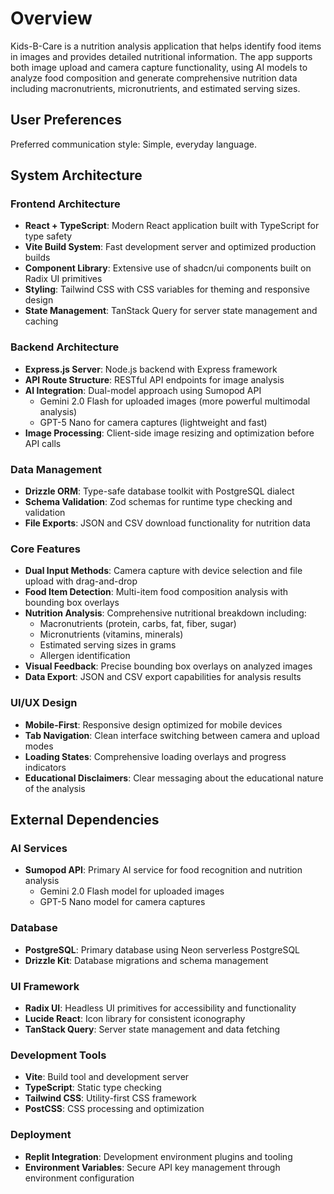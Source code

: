 # Overview

Kids-B-Care is a nutrition analysis application that helps identify food items in images and provides detailed nutritional information. The app supports both image upload and camera capture functionality, using AI models to analyze food composition and generate comprehensive nutrition data including macronutrients, micronutrients, and estimated serving sizes.

## User Preferences

Preferred communication style: Simple, everyday language.

## System Architecture

### Frontend Architecture
- **React + TypeScript**: Modern React application built with TypeScript for type safety
- **Vite Build System**: Fast development server and optimized production builds
- **Component Library**: Extensive use of shadcn/ui components built on Radix UI primitives
- **Styling**: Tailwind CSS with CSS variables for theming and responsive design
- **State Management**: TanStack Query for server state management and caching

### Backend Architecture
- **Express.js Server**: Node.js backend with Express framework
- **API Route Structure**: RESTful API endpoints for image analysis
- **AI Integration**: Dual-model approach using Sumopod API
  - Gemini 2.0 Flash for uploaded images (more powerful multimodal analysis)
  - GPT-5 Nano for camera captures (lightweight and fast)
- **Image Processing**: Client-side image resizing and optimization before API calls

### Data Management
- **Drizzle ORM**: Type-safe database toolkit with PostgreSQL dialect
- **Schema Validation**: Zod schemas for runtime type checking and validation
- **File Exports**: JSON and CSV download functionality for nutrition data

### Core Features
- **Dual Input Methods**: Camera capture with device selection and file upload with drag-and-drop
- **Food Item Detection**: Multi-item food composition analysis with bounding box overlays
- **Nutrition Analysis**: Comprehensive nutritional breakdown including:
  - Macronutrients (protein, carbs, fat, fiber, sugar)
  - Micronutrients (vitamins, minerals)
  - Estimated serving sizes in grams
  - Allergen identification
- **Visual Feedback**: Precise bounding box overlays on analyzed images
- **Data Export**: JSON and CSV export capabilities for analysis results

### UI/UX Design
- **Mobile-First**: Responsive design optimized for mobile devices
- **Tab Navigation**: Clean interface switching between camera and upload modes
- **Loading States**: Comprehensive loading overlays and progress indicators
- **Educational Disclaimers**: Clear messaging about the educational nature of the analysis

## External Dependencies

### AI Services
- **Sumopod API**: Primary AI service for food recognition and nutrition analysis
  - Gemini 2.0 Flash model for uploaded images
  - GPT-5 Nano model for camera captures

### Database
- **PostgreSQL**: Primary database using Neon serverless PostgreSQL
- **Drizzle Kit**: Database migrations and schema management

### UI Framework
- **Radix UI**: Headless UI primitives for accessibility and functionality
- **Lucide React**: Icon library for consistent iconography
- **TanStack Query**: Server state management and data fetching

### Development Tools
- **Vite**: Build tool and development server
- **TypeScript**: Static type checking
- **Tailwind CSS**: Utility-first CSS framework
- **PostCSS**: CSS processing and optimization

### Deployment
- **Replit Integration**: Development environment plugins and tooling
- **Environment Variables**: Secure API key management through environment configuration